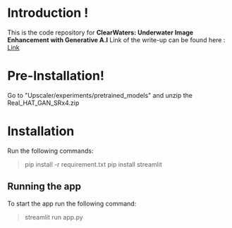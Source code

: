 # Introduction !
This is the code repository for **ClearWaters: Underwater Image Enhancement with Generative A.I** 
Link of the write-up can be found here : [Link](https://www.hackster.io/vpvypham1994/clearwaters-underwater-image-enhancement-with-generative-a-i-8f7aff)
# Pre-Installation!
Go to "Upscaler/experiments/pretrained_models" and unzip the Real_HAT_GAN_SRx4.zip 
# Installation
Run the following commands:
> pip install -r requirement.txt
> pip install streamlit
## Running the app
To start the app run the following command:
> streamlit run app.py

